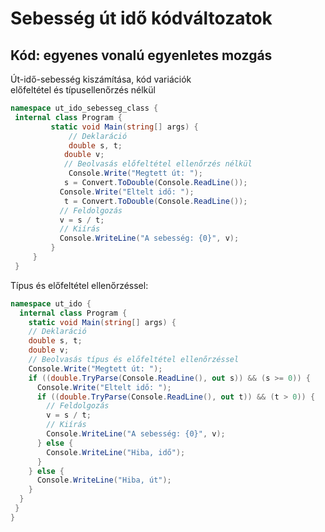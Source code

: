 # Sebesség út idő kódváltozatok

## Kód: egyenes vonalú egyenletes mozgás

Út-idő-sebesség kiszámítása, kód variációk  
előfeltétel és típusellenőrzés nélkül  
```cs
namespace ut_ido_sebesseg_class {
 internal class Program {
         static void Main(string[] args) {
             // Deklaráció
             double s, t; 
            double v; 
            // Beolvasás előfeltétel ellenőrzés nélkül
             Console.Write("Megtett út: ");
            s = Convert.ToDouble(Console.ReadLine()); 
           Console.Write("Eltelt idő: ");
            t = Convert.ToDouble(Console.ReadLine());
           // Feldolgozás
           v = s / t;
           // Kiírás
           Console.WriteLine("A sebesség: {0}", v);
         }
     }
 } 
```
Típus és előfeltétel ellenőrzéssel:  
```cs
namespace ut_ido {
  internal class Program {
    static void Main(string[] args) {
    // Deklaráció
    double s, t;
    double v;
    // Beolvasás típus és előfeltétel ellenőrzéssel
    Console.Write("Megtett út: ");
    if ((double.TryParse(Console.ReadLine(), out s)) && (s >= 0)) {
      Console.Write("Eltelt idő: ");
      if ((double.TryParse(Console.ReadLine(), out t)) && (t > 0)) {
        // Feldolgozás
        v = s / t;
        // Kiírás
        Console.WriteLine("A sebesség: {0}", v);
      } else {
        Console.WriteLine("Hiba, idő");
      }
    } else {
      Console.WriteLine("Hiba, út");
    }
  }
 }
}
```
